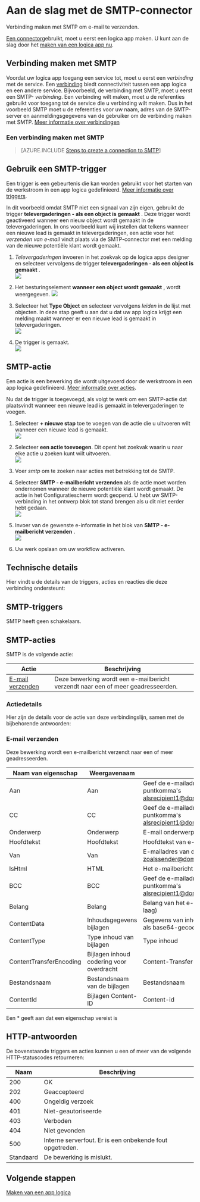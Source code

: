 <properties
pageTitle="SMTP | Microsoft Azure"
description="Logica apps maken met Azure App-service. Verbinding maken met SMTP om e-mail te verzenden."
services="logic-apps"   
documentationCenter=".net,nodejs,java"  
authors="msftman"   
manager="erikre"    
editor=""
tags="connectors" />

<tags
ms.service="app-service-logic"
ms.devlang="multiple"
ms.topic="article"
ms.tgt_pltfrm="na"
ms.workload="integration"
ms.date="07/15/2016"
ms.author="deonhe"/>

# <a name="get-started-with-the-smtp-connector"></a>Aan de slag met de SMTP-connector

Verbinding maken met SMTP om e-mail te verzenden.

[Een connector](./apis-list.md)gebruikt, moet u eerst een logica app maken. U kunt aan de slag door het [maken van een logica app nu](../app-service-logic/app-service-logic-create-a-logic-app.md).

## <a name="connect-to-smtp"></a>Verbinding maken met SMTP

Voordat uw logica app toegang een service tot, moet u eerst een *verbinding* met de service. Een [verbinding](./connectors-overview.md) biedt connectiviteit tussen een app logica en een andere service. Bijvoorbeeld, de verbinding met SMTP, moet u eerst een SMTP- *verbinding*. Een verbinding wilt maken, moet u de referenties gebruikt voor toegang tot de service die u verbinding wilt maken. Dus in het voorbeeld SMTP moet u de referenties voor uw naam, adres van de SMTP-server en aanmeldingsgegevens van de gebruiker om de verbinding maken met SMTP. [Meer informatie over verbindingen]()  

### <a name="create-a-connection-to-smtp"></a>Een verbinding maken met SMTP

>[AZURE.INCLUDE [Steps to create a connection to SMTP](../../includes/connectors-create-api-smtp.md)]

## <a name="use-an-smtp-trigger"></a>Gebruik een SMTP-trigger

Een trigger is een gebeurtenis die kan worden gebruikt voor het starten van de werkstroom in een app logica gedefinieerd. [Meer informatie over triggers](../app-service-logic/app-service-logic-what-are-logic-apps.md#logic-app-concepts).

In dit voorbeeld omdat SMTP niet een signaal van zijn eigen, gebruikt de trigger **televergaderingen - als een object is gemaakt** . Deze trigger wordt geactiveerd wanneer een nieuw object wordt gemaakt in de televergaderingen. In ons voorbeeld kunt wij instellen dat telkens wanneer een nieuwe lead is gemaakt in televergaderingen, een actie voor het *verzenden van e-mail* vindt plaats via de SMTP-connector met een melding van de nieuwe potentiële klant wordt gemaakt.

1. *Televergaderingen* invoeren in het zoekvak op de logica apps designer en selecteer vervolgens de trigger **televergaderingen - als een object is gemaakt** .  
 ![](../../includes/media/connectors-create-api-salesforce/trigger-1.png)  

2. Het besturingselement **wanneer een object wordt gemaakt** , wordt weergegeven.
 ![](../../includes/media/connectors-create-api-salesforce/trigger-2.png)  

3. Selecteer het **Type Object** en selecteer vervolgens *leiden* in de lijst met objecten. In deze stap geeft u aan dat u dat uw app logica krijgt een melding maakt wanneer er een nieuwe lead is gemaakt in televergaderingen.  
 ![](../../includes/media/connectors-create-api-salesforce/trigger3.png)  

4. De trigger is gemaakt.  
 ![](../../includes/media/connectors-create-api-salesforce/trigger-4.png)  

## <a name="use-an-smtp-action"></a>SMTP-actie

Een actie is een bewerking die wordt uitgevoerd door de werkstroom in een app logica gedefinieerd. [Meer informatie over acties](../app-service-logic/app-service-logic-what-are-logic-apps.md#logic-app-concepts).

Nu dat de trigger is toegevoegd, als volgt te werk om een SMTP-actie dat plaatsvindt wanneer een nieuwe lead is gemaakt in televergaderingen te voegen.

1. Selecteer **+ nieuwe stap** toe te voegen van de actie die u uitvoeren wilt wanneer een nieuwe lead is gemaakt.  
 ![](../../includes/media/connectors-create-api-salesforce/trigger4.png)  

2. Selecteer **een actie toevoegen**. Dit opent het zoekvak waarin u naar elke actie u zoeken kunt wilt uitvoeren.  
 ![](../../includes/media/connectors-create-api-smtp/using-smtp-action-2.png)  

3. Voer *smtp* om te zoeken naar acties met betrekking tot de SMTP.  

4. Selecteer **SMTP - e-mailbericht verzenden** als de actie moet worden ondernomen wanneer de nieuwe potentiële klant wordt gemaakt. De actie in het Configuratiescherm wordt geopend. U hebt uw SMTP-verbinding in het ontwerp blok tot stand brengen als u dit niet eerder hebt gedaan.  
 ![](../../includes/media/connectors-create-api-smtp/smtp-2.png)    

5. Invoer van de gewenste e-informatie in het blok van **SMTP - e-mailbericht verzenden** .  
 ![](../../includes/media/connectors-create-api-smtp/using-smtp-action-4.PNG)  

6. Uw werk opslaan om uw workflow activeren.  

## <a name="technical-details"></a>Technische details

Hier vindt u de details van de triggers, acties en reacties die deze verbinding ondersteunt:

## <a name="smtp-triggers"></a>SMTP-triggers

SMTP heeft geen schakelaars. 

## <a name="smtp-actions"></a>SMTP-acties

SMTP is de volgende actie:


|Actie|Beschrijving|
|--- | ---|
|[E-mail verzenden](connectors-create-api-smtp.md#send-email)|Deze bewerking wordt een e-mailbericht verzendt naar een of meer geadresseerden.|

### <a name="action-details"></a>Actiedetails

Hier zijn de details voor de actie van deze verbindingslijn, samen met de bijbehorende antwoorden:


### <a name="send-email"></a>E-mail verzenden
Deze bewerking wordt een e-mailbericht verzendt naar een of meer geadresseerden. 


|Naam van eigenschap| Weergavenaam|Beschrijving|
| ---|---|---|
|Aan|Aan|Geef de e-mailadressen, gescheiden door puntkomma's alsrecipient1@domain.com;recipient2@domain.com|
|CC|CC|Geef de e-mailadressen, gescheiden door puntkomma's alsrecipient1@domain.com;recipient2@domain.com|
|Onderwerp|Onderwerp|E-mail onderwerp|
|Hoofdtekst|Hoofdtekst|Hoofdtekst van e-mail|
|Van|Van|E-mailadres van de afzender zoalssender@domain.com|
|IsHtml|HTML|Het e-mailbericht verzenden als HTML (true/false)|
|BCC|BCC|Geef de e-mailadressen, gescheiden door puntkomma's alsrecipient1@domain.com;recipient2@domain.com|
|Belang|Belang|Belang van het e-mailbericht (hoog, normaal of laag)|
|ContentData|Inhoudsgegevens bijlagen|Gegevens van inhoud (voor gegevensstromen en als base64-gecodeerde-tekenreeks is)|
|ContentType|Type inhoud van bijlagen|Type inhoud|
|ContentTransferEncoding|Bijlagen inhoud codering voor overdracht|Content-Transfer-Encoding (base64 of geen)|
|Bestandsnaam|Bestandsnaam van de bijlagen|Bestandsnaam|
|ContentId|Bijlagen Content-ID|Content-id|

Een * geeft aan dat een eigenschap vereist is


## <a name="http-responses"></a>HTTP-antwoorden

De bovenstaande triggers en acties kunnen u een of meer van de volgende HTTP-statuscodes retourneren: 

|Naam|Beschrijving|
|---|---|
|200|OK|
|202|Geaccepteerd|
|400|Ongeldig verzoek|
|401|Niet-geautoriseerde|
|403|Verboden|
|404|Niet gevonden|
|500|Interne serverfout. Er is een onbekende fout opgetreden.|
|Standaard|De bewerking is mislukt.|

## <a name="next-steps"></a>Volgende stappen
[Maken van een app logica](../app-service-logic/app-service-logic-create-a-logic-app.md)
